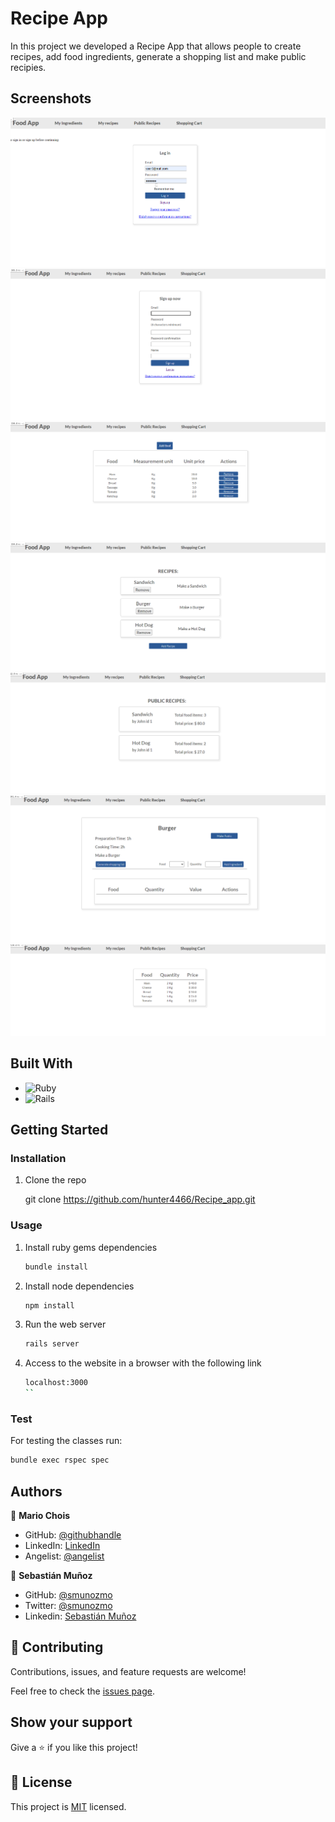 # Recipe App

In this project we developed a Recipe App that allows people to create recipes, add food ingredients, generate a shopping list and make public recipies.

## Screenshots

![image](./app/assets/images/Screenshots/Capture.png)
![image](./app/assets/images/Screenshots/Capture2.png)
![image](./app/assets/images/Screenshots/Capture3.png)
![image](./app/assets/images/Screenshots/Capture4.png)
![image](./app/assets/images/Screenshots/Capture5.png)
![image](./app/assets/images/Screenshots/Capture6.png)
![image](./app/assets/images/Screenshots/Capture7.png)

## Built With

- ![Ruby](https://img.shields.io/badge/Ruby-20232A?style=for-the-badge&logo=ruby&logoColor=61DAFB)
- ![Rails](https://img.shields.io/badge/rails-%23CC0000.svg?style=for-the-badge&logo=ruby-on-rails&logoColor=white)

## Getting Started

### Installation

1. Clone the repo

   git clone https://github.com/hunter4466/Recipe_app.git
  

### Usage

1. Install ruby gems dependencies

   ```sh
   bundle install
   ```

2. Install node dependencies

   ```sh
   npm install
   ```

3. Run the web server

   ```sh
   rails server
   ```

4. Access to the website in a browser with the following link

   ```sh
   localhost:3000
   ``
### Test

For testing the classes run:

   ```sh
   bundle exec rspec spec
   ```

## Authors

👤 **Mario Chois**

- GitHub: [@githubhandle](https://github.com/hunter4466/)
- LinkedIn: [LinkedIn](https://www.linkedin.com/in/mario-chois-5a13b6b6/)
- Angelist: [@angelist](https://angel.co/u/mario-chois)

👤 **Sebastián Muñoz**

- GitHub: [@smunozmo](https://github.com/smunozmo)
- Twitter: [@smunozmo](https://twitter.com/smunozmo)
- Linkedin: [Sebastián Muñoz](https://www.linkedin.com/in/smunozmo/)
 
## 🤝 Contributing

Contributions, issues, and feature requests are welcome!

Feel free to check the [issues page](https://github.com/hunter4466/Recipe_app/issues).

## Show your support

Give a ⭐️ if you like this project!

## 📝 License

This project is [MIT](https://github.com/hunter4466/Blog_app/blob/development/LICENSE) licensed.
